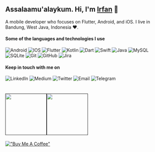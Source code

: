 ## Assalaamu'alaykum. Hi, I'm [Irfan](https://github.com/aman-atg) 👋  

<p>
A mobile developer who focuses on Flutter, Android, and iOS. I live in Bandung, West Java, Indonesia ❤️.
</p>

#### Some of the languages and technologies I use

![Android](https://img.shields.io/badge/Android-FFFFFF?style=flat&logo=android&logoColor=white?link=https://google.com&link=https://google.com)
![IOS](https://img.shields.io/badge/iOS-000000?style=flat&logo=ios&logoColor=white)
![Flutter](https://img.shields.io/badge/Flutter-02569B?style=flat&logo=flutter&logoColor=white)
![Kotlin](https://img.shields.io/badge/Kotlin-0095D5?&style=flat&logo=kotlin&logoColor=white)
![Dart](https://img.shields.io/badge/Dart-0175C2?style=flat&logo=dart&logoColor=white)
![Swift](https://img.shields.io/badge/Swift-FA7343?style=flat&logo=swift&logoColor=white)
![Java](https://img.shields.io/badge/Java-ED8B00?style=flat&logo=java&logoColor=white)
![MySQL](https://img.shields.io/badge/MySQL-00000F?style=flat&logo=mysql&logoColor=white)
![SQLite](https://img.shields.io/badge/SQLite-07405E?style=flat&logo=sqlite&logoColor=white)
![Git](https://img.shields.io/badge/-Git-000000?style=flat&logo=git&logoColor=F05032)
![GitHub](https://img.shields.io/badge/-GitHub-000000?style=flat&logo=github&logoColor=FFFFFF)
![Jira](https://img.shields.io/badge/-Jira-000000?style=flat&logo=jira-software&logoColor=white&logoColor=0052CC)

#### Keep in touch with me on
![LinkedIn](https://img.shields.io/badge/LinkedIn-0077B5?style=flat&logo=linkedin&logoColor=white?link=https://www.linkedin.com/in/irfan-irawan-sukirman-9096bba7/&link=https://www.linkedin.com/in/irfan-irawan-sukirman-9096bba7/)
![Medium](https://img.shields.io/badge/Medium-12100E?style=flat&logo=medium&logoColor=white?link=https://medium.com/@irfanirawansukirman&link=https://medium.com/@irfanirawansukirman)
![Twitter](https://img.shields.io/badge/Twitter-FFFFFF?style=flat&logo=twitter&logoColor=white?link=https://twitter.com/i_i_s_92&link=https://twitter.com/i_i_s_92)
![Email](https://img.shields.io/badge/Gmail-FFFFFF?style=flat&logo=gmail&logoColor=white?link=mailto:dadang.kotz@gmail.com&link=mailto:dadang.kotz@gmail.com)
![Telegram](https://img.shields.io/badge/Telegram-FFFFFF?style=flat&logo=telegram&logoColor=white?link=https://t.me/irfanirawansukirman&link=https://t.me/irfanirawansukirman) 

<h1>
    <a href="">
        <img align="" height='130px' src="https://github-readme-stats.vercel.app/api?username=irfanirawansukirman&hide_title=true&show_icons=true&include_all_commits=true&line_height=21&bg_color=0,EC6C6C,FFD479,FFFC79,73FA79&theme=graywhite" /><img align="" height='130px' src="https://github-readme-stats.vercel.app/api/top-langs/?username=irfanirawansukirman&hide_title=true&layout=compact&bg_color=0,73FA79,73FDFF,7A81FF&theme=graywhite" />
    </a>
</h1>

[!["Buy Me A Coffee"](https://www.buymeacoffee.com/assets/img/custom_images/orange_img.png)](https://www.buymeacoffee.com/gbraad)
